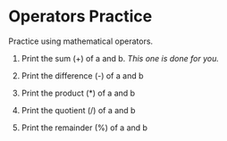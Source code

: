 # Operators Practice

Practice using mathematical operators.

1. Print the sum (+) of a and b. _This one is done for you._

2. Print the difference (-) of a and b

3. Print the product (*) of a and b

4. Print the quotient (/) of a and b

5. Print the remainder (%) of a and b

